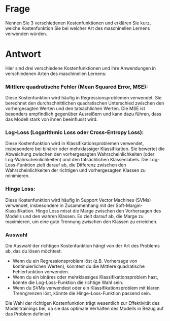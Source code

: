 # Frage
Nennen Sie 3 verschiedenen Kostenfunktionen und erklären Sie kurz, welche Kostenfunktion Sie bei welcher Art des maschinellen Lernens verwenden würden.

# Antwort
Hier sind drei verschiedene Kostenfunktionen und ihre Anwendungen in verschiedenen Arten des maschinellen Lernens:

### Mittlere quadratische Fehler (Mean Squared Error, MSE):
Diese Kostenfunktion wird häufig in Regressionsproblemen verwendet. Sie berechnet den durchschnittlichen quadratischen Unterschied zwischen den vorhergesagten Werten und den tatsächlichen Werten. Die MSE ist besonders empfindlich gegenüber Ausreißern und kann dazu führen, dass das Modell stark von ihnen beeinflusst wird.
    
### Log-Loss (Logarithmic Loss oder Cross-Entropy Loss):
Diese Kostenfunktion wird in Klassifikationsproblemen verwendet, insbesondere bei binärer oder mehrklassiger Klassifikation. Sie bewertet die Abweichung zwischen den vorhergesagten Wahrscheinlichkeiten (oder Log-Wahrscheinlichkeiten) und den tatsächlichen Klassenlabels. Die Log-Loss-Funktion zielt darauf ab, die Differenz zwischen den Wahrscheinlichkeiten der richtigen und vorhergesagten Klassen zu minimieren.
    
### Hinge Loss:
Diese Kostenfunktion wird häufig in Support Vector Machines (SVMs) verwendet, insbesondere in Zusammenhang mit der Soft-Margin-Klassifikation. Hinge Loss misst die Marge zwischen den Vorhersagen des Modells und den wahren Klassen. Es zielt darauf ab, die Marge zu maximieren, um eine gute Trennung zwischen den Klassen zu erreichen.
    
### Auswahl
Die Auswahl der richtigen Kostenfunktion hängt von der Art des Problems ab, das du lösen möchtest:

- Wenn du ein Regressionsproblem löst (z.B. Vorhersage von kontinuierlichen Werten), könntest du die Mittlere quadratische Fehlerfunktion verwenden.
- Wenn du ein binäres oder mehrklassiges Klassifikationsproblem hast, könnte die Log-Loss-Funktion die richtige Wahl sein.
- Wenn du SVMs verwendest oder ein Klassifikationsproblem mit klaren Trenngrenzen löst, könnte die Hinge-Loss-Funktion passend sein.

Die Wahl der richtigen Kostenfunktion trägt wesentlich zur Effektivität des Modelltrainings bei, da sie das optimale Verhalten des Modells in Bezug auf das Problem definiert.